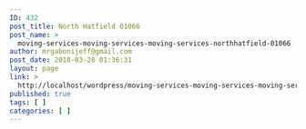 ```yaml
---
ID: 432
post_title: North Hatfield 01066
post_name: >
  moving-services-moving-services-moving-services-northhatfield-01066
author: mrgabonijeff@gmail.com
post_date: 2018-03-28 01:36:31
layout: page
link: >
  http://localhost/wordpress/moving-services-moving-services-moving-services-northhatfield-01066/
published: true
tags: [ ]
categories: [ ]
---
```

